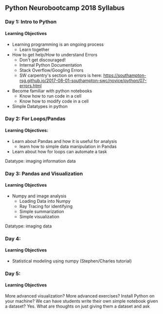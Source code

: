 ## Python Neurobootcamp 2018 Syllabus

### Day 1: Intro to Python
#### Learning Objectives
  +   Learning programming is an ongoing process
      +   Learn together
  +   How to get help/How to understand Errors
      +   Don't get discouraged!
      +   Internal Python Documentation
      +   Stack Overflow/Googling Errors
      +   SW carpentry's section on errors is here: https://southampton-rsg.github.io/2017-08-01-southampton-swc/novice/python/07-errors.html
  +   Become familiar with python notebooks
      +   Know how to run code in a cell
      +   Know how to modify code in a cell
  +   Simple Datatypes in python

### Day 2: For Loops/Pandas
#### Learning Objectives:
  +   Learn about Pandas and how it is useful for analysis
      +  learn how to simple data manipulation in Pandas
  +   Learn about how for loops can automate a task

Datatype: imaging information data

### Day 3: Pandas and Visualization
#### Learning Objectives
  +   Numpy and image analysis
      +   Loading Data into Numpy
      +   Ray Tracing for identifying 
      +   Simple summarization
      +   Simple visualization

Datatype: imaging data

### Day 4:
#### Learning Objectives
  +   Statistical modeling using numpy (Stephen/Charles tutorial)

### Day 5:
#### Learning Objectives
More advanced visualization? 
More advanced exercises? 
Install Python on your machine?
We can have students write their own simple notebook given a dataset? 
Yes. What are thoughts on just giving them a dataset and ask
